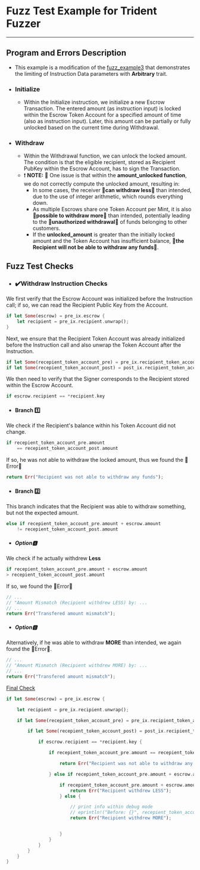 # Fuzz Test Example for Trident Fuzzer

---

## Program and Errors Description

- This example is a modification of the [fuzz_example3](https://github.com/Ackee-Blockchain/trident/tree/master/examples/fuzz_example3) that demonstrates the limiting of Instruction Data parameters with **Arbitrary** trait.

- ### Initialize
    - Within the Initialize instruction, we initialize a new Escrow Transaction. The entered amount (as instruction input) is locked within the Escrow Token Account for a specified amount of time (also as instruction input). Later, this amount can be partially or fully unlocked based on the current time during Withdrawal.

- ### Withdraw
    - Within the Withdrawal function, we can unlock the locked amount. The condition is that the eligible recipient, stored as Recipient PubKey within the Escrow Account, has to sign the Transaction.
    - ❗ **NOTE:** 🐛 One issue is that within the **amount_unlocked function**, we do not correctly compute the unlocked amount, resulting in:
        - In some cases, the receiver **🚨can withdraw less🚨** than intended, due to the use of integer arithmetic, which rounds everything down.
        - As multiple Escrows share one Token Account per Mint, it is also **🚨possible to withdraw more🚨** than intended, potentially leading to the **🚨unauthorized withdrawal🚨** of funds belonging to other customers.
        - If the **unlocked_amount** is greater than the initially locked amount and the Token Account has insufficient balance, **🚨the Recipient will not be able to withdraw any funds🚨**.

## Fuzz Test Checks
- ### ✔️Withdraw Instruction Checks
We first verify that the Escrow Account was initialized before the Instruction call; if so, we can read the Recipient Public Key from the Account.
```rust
if let Some(escrow) = pre_ix.escrow {
    let recipient = pre_ix.recipient.unwrap();
}
```
Next, we ensure that the Recipient Token Account was already initialized before the Instruction call and also unwrap the Token Account after the Instruction.
```rust
if let Some(recepient_token_account_pre) = pre_ix.recipient_token_account
if let Some(recepient_token_account_post) = post_ix.recipient_token_account
```
We then need to verify that the Signer corresponds to the Recipient stored within the Escrow Account.
```rust
if escrow.recipient == *recipient.key
```
- #### Branch 1️⃣
We check if the Recipient's balance within his Token Account did not change.
```rust
if recepient_token_account_pre.amount
    == recepient_token_account_post.amount
```
If so, he was not able to withdraw the locked amount, thus we found the 🚨Error🚨
```rust
return Err("Recipient was not able to withdraw any funds");
```
- #### Branch 2️⃣
This branch indicates that the Recipient was able to withdraw something, but not the expected amount.
```rust
else if recepient_token_account_pre.amount + escrow.amount
    != recepient_token_account_post.amount
```
- ##### Option🅰️
We check if he actually withdrew **Less**
```rust
if recepient_token_account_pre.amount + escrow.amount
> recepient_token_account_post.amount
```
If so, we found the 🚨Error🚨
```rust
// ...
// "Amount Mismatch (Recipient withdrew LESS) by: ...
// ...
return Err("Transfered amount mismatch");
```
- ##### Option🅱️
Alternatively, if he was able to withdraw **MORE** than intended, we again found the 🚨Error🚨.
```rust
// ...
// "Amount Mismatch (Recipient withdrew MORE) by: ...
// ...
return Err("Transfered amount mismatch");
```
<u> Final Check </u>
```rust
if let Some(escrow) = pre_ix.escrow {

    let recipient = pre_ix.recipient.unwrap();

    if let Some(recepient_token_account_pre) = pre_ix.recipient_token_account {

        if let Some(recepient_token_account_post) = post_ix.recipient_token_account {

            if escrow.recipient == *recipient.key {

                if recepient_token_account_pre.amount == recepient_token_account_post.amount {

                    return Err("Recipient was not able to withdraw any funds");

                } else if recepient_token_account_pre.amount + escrow.amount != recepient_token_account_post.amount {

                    if recepient_token_account_pre.amount + escrow.amount > recepient_token_account_post.amount {
                        return Err("Recipient withdrew LESS");
                    } else {

                        // print info within debug mode
                        // eprintln!("Before: {}", recepient_token_account_pre.amount);
                        return Err("Recipient withdrew MORE");


                    }
                }
            }
        }
    }
}

```
